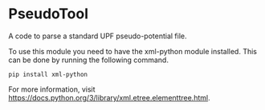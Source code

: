 # PseudoTool
A code to parse a standard UPF pseudo-potential file.

To use this module you need to have the xml-python module installed. This can be done by running the 
following command.

```
pip install xml-python
```

For more information, visit https://docs.python.org/3/library/xml.etree.elementtree.html.

